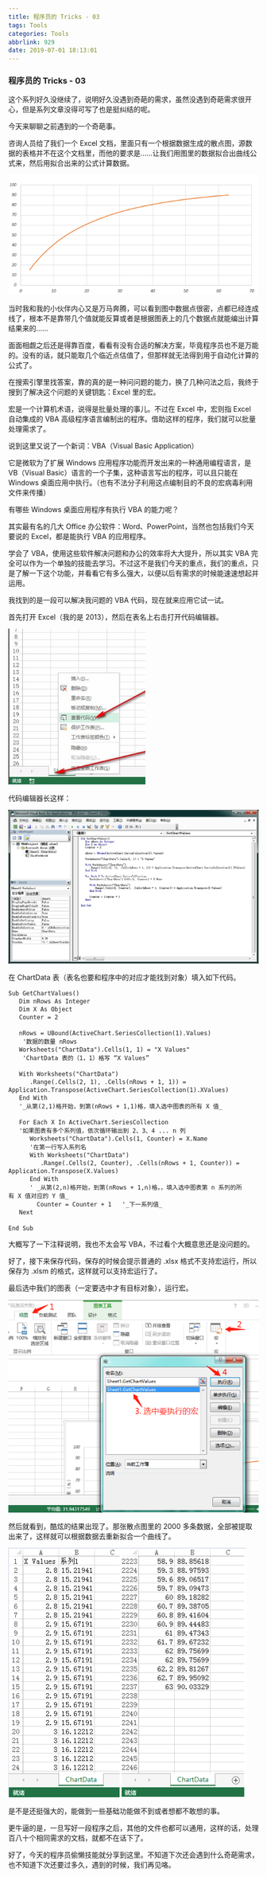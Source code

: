 ```yaml
---
title: 程序员的 Tricks - 03
tags: Tools
categories: Tools
abbrlink: 929
date: 2019-07-01 18:13:01
---
```




### 程序员的 Tricks - 03



这个系列好久没继续了，说明好久没遇到奇葩的需求，虽然没遇到奇葩需求很开心，但是系列文章没得可写了也是挺纠结的呢。

今天来聊聊之前遇到的一个奇葩事。

咨询人员给了我们一个 Excel 文档，里面只有一个根据数据生成的散点图，源数据的表格并不在这个文档里，而他的要求是……让我们用图里的数据拟合出曲线公式来，然后用拟合出来的公式计算数据。

![](https://github.com/tubbodeTang/PicBed/blob/master/tricks_3_0.png?raw=true)

当时我和我的小伙伴内心又是万马奔腾，可以看到图中数据点很密，点都已经连成线了，根本不是靠带几个值就能反算或者是根据图表上的几个数据点就能编出计算结果来的……

面面相觑之后还是得靠百度，看看有没有合适的解决方案，毕竟程序员也不是万能的。没有的话，就只能取几个临近点估值了，但那样就无法得到用于自动化计算的公式了。

在搜索引擎里找答案，靠的真的是一种问问题的能力，换了几种问法之后，我终于搜到了解决这个问题的关键钥匙：Excel 里的宏。

宏是一个计算机术语，说得是批量处理的事儿。不过在 Excel 中，宏则指 Excel 自动集成的 VBA 高级程序语言编制出的程序。借助这样的程序，我们就可以批量处理需求了。

说到这里又说了一个新词：VBA（Visual Basic Application）

它是微软为了扩展 Windows 应用程序功能而开发出来的一种通用编程语言，是 VB（Visual Basic）语言的一个子集，这种语言写出的程序，可以且只能在 Windows 桌面应用中执行。（也有不法分子利用这点编制目的不良的宏病毒利用文件来传播）

有哪些 Windows 桌面应用程序有执行 VBA 的能力呢？

其实最有名的几大 Office 办公软件：Word、PowerPoint，当然也包括我们今天要说的 Excel，都是能执行 VBA 的应用程序。

学会了 VBA，使用这些软件解决问题和办公的效率将大大提升，所以其实 VBA 完全可以作为一个单独的技能去学习。不过这不是我们今天的重点，我们的重点，只是了解一下这个功能，并看看它有多么强大，以便以后有需求的时候能速速想起并运用。

我找到的是一段可以解决我问题的 VBA 代码，现在就来应用它试一试。

首先打开 Excel（我的是 2013），然后在表名上右击打开代码编辑器。

![](https://github.com/tubbodeTang/PicBed/blob/master/tricks_3_1.png?raw=true)

代码编辑器长这样：

![](https://github.com/tubbodeTang/PicBed/blob/master/tricks_3_2.png?raw=true)

在 ChartData 表（表名也要和程序中的对应才能找到对象）填入如下代码。

```vbscript
Sub GetChartValues()
   Dim nRows As Integer
   Dim X As Object
   Counter = 2

   nRows = UBound(ActiveChart.SeriesCollection(1).Values)
    '数据的数量 nRows 
   Worksheets("ChartData").Cells(1, 1) = "X Values"  
    'ChartData 表的（1，1）格写 “X Values”

   With Worksheets("ChartData")
      .Range(.Cells(2, 1), .Cells(nRows + 1, 1)) = Application.Transpose(ActiveChart.SeriesCollection(1).XValues)
   End With
   '_从第(2,1)格开始，到第(nRows + 1,1)格，填入选中图表的所有 X 值_

   For Each X In ActiveChart.SeriesCollection 
   '如果图表有多个系列值，依次循环输出到 2、3、4 ... n 列
      Worksheets("ChartData").Cells(1, Counter) = X.Name
      '在第一行写入系列名
      With Worksheets("ChartData")
         .Range(.Cells(2, Counter), .Cells(nRows + 1, Counter)) = Application.Transpose(X.Values)
      End With
      ' _从第(2,n)格开始，到第(nRows + 1,n)格，，填入选中图表第 n 系列的所有 X 值对应的 Y 值_
        Counter = Counter + 1   '_下一系列值_
   Next

End Sub
```

大概写了一下注释说明，我也不太会写 VBA，不过看个大概意思还是没问题的。

好了，接下来保存代码，保存的时候会提示普通的 .xlsx 格式不支持宏运行，所以保存为 .xlsm 的格式，这样就可以支持宏运行了。

最后选中我们的图表（一定要选中才有目标对象），运行宏。

![](https://github.com/tubbodeTang/PicBed/blob/master/tricks_3_3.png?raw=true)

然后就看到，酷炫的结果出现了。那张散点图里的 2000 多条数据，全部被提取出来了，这样就可以根据数据去重新拟合一个曲线了。

![](https://github.com/tubbodeTang/PicBed/blob/master/tricks_3_4.png?raw=true)

是不是还挺强大的，能做到一些基础功能做不到或者想都不敢想的事。

更牛逼的是，一旦写好一段程序之后，其他的文件也都可以通用，这样的话，处理百八十个相同需求的文档，就都不在话下了。

好了，今天的程序员偷懒技能就分享到这里。不知道下次还会遇到什么奇葩需求，也不知道下次还要过多久，遇到的时候，我们再见咯。


